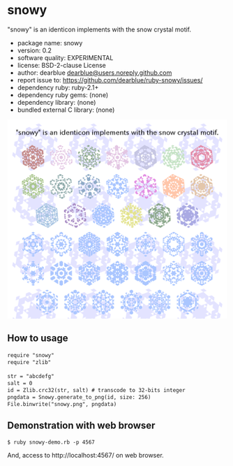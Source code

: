 # snowy

"snowy" is an identicon implements with the snow crystal motif.

  * package name: snowy
  * version: 0.2
  * software quality: EXPERIMENTAL
  * license: BSD-2-clause License
  * author: dearblue <dearblue@users.noreply.github.com>
  * report issue to: <https://github.com/dearblue/ruby-snowy/issues/>
  * dependency ruby: ruby-2.1+
  * dependency ruby gems: (none)
  * dependency library: (none)
  * bundled external C library: (none)

![snowy demonstration](snowy-demo.png)



## How to usage

``` ruby:ruby
require "snowy"
require "zlib"

str = "abcdefg"
salt = 0
id = Zlib.crc32(str, salt) # transcode to 32-bits integer
pngdata = Snowy.generate_to_png(id, size: 256)
File.binwrite("snowy.png", pngdata)
```


## Demonstration with web browser

``` shell
$ ruby snowy-demo.rb -p 4567
```

And, access to http://localhost:4567/ on web browser.

